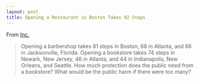 ```yaml
---
layout: post
title: Opening a Restaurant in Boston Takes 92 Steps
---
```

From [Inc.](https://www.inc.com/victor-w-hwang/institute-of-justice-regulations.html)
> Opening a barbershop takes 81 steps in Boston, 68 in Atlanta, and 66 in Jacksonville, Florida. Opening a bookstore takes 74 steps in Newark, New Jersey, 46 in Atlanta, and 44 in Indianapolis, New Orleans, and Seattle. How much protection does the public need from a bookstore? What would be the public harm if there were too many?